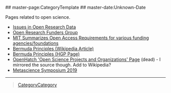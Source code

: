  \#\# master-page:CategoryTemplate \#\# master-date:Unknown-Date

Pages related to open science.

-   [Issues in Open Research Data](https://archive.org/stream/OpenResearchData)
-   [Open Research Funders Group](http://www.orfg.org/)
-   [MIT Summarizes Open Access Requirements for various funding agencies/foundations](https://libraries.mit.edu/scholarly/publishing/research-funders/research-funder-open-access-requirements/)
-   [Bermuda Principles (Wikipedia Article)](https://en.wikipedia.org/wiki/Bermuda_Principles)
-   [Bermuda Principles (HGP Page)](http://web.ornl.gov/sci/techresources/Human_Genome/research/bermuda.shtml)
-   [OpenHatch 'Open Science Projects and Organizations' Page](https://openhatch.org/wiki/Open_Science_Projects_and_Organizations) (dead) - I mirrored the source though. Add to Wikipedia?
-   [Metascience Symposium 2019](https://osf.io/meetings/metasci2019/)

* * * * *

> [CategoryCategory](../CategoryCategory)
